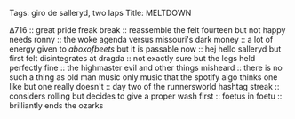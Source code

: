 Tags: giro de salleryd, two laps
Title: MELTDOWN
  
∆716 :: great pride freak break :: reassemble the felt fourteen but not happy needs ronny :: the woke agenda versus missouri's dark money :: a lot of energy given to _aboxofbeets_ but it is passable now :: hej hello salleryd but first felt disintegrates at dragda :: not exactly sure but the legs held perfectly fine :: the highmaster evil and other things misheard :: there is no such a thing as old man music only music that the spotify algo thinks one like but one really doesn't :: day two of the runnersworld hashtag streak :: considers rolling but decides to give a proper wash first :: foetus in foetu :: brilliantly ends the ozarks  
